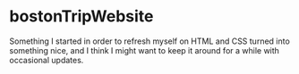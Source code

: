 # bostonTripWebsite

Something I started in order to refresh myself on HTML and CSS turned into something nice, 
and I think I might want to keep it around for a while with occasional updates.

